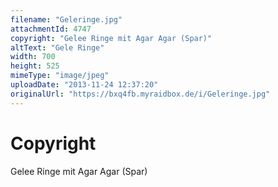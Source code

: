 ```yaml
---
filename: "Geleringe.jpg"
attachmentId: 4747
copyright: "Gelee Ringe mit Agar Agar (Spar)"
altText: "Gele Ringe"
width: 700
height: 525
mimeType: "image/jpeg"
uploadDate: "2013-11-24 12:37:20"
originalUrl: "https://bxq4fb.myraidbox.de/i/Geleringe.jpg"
---
```


# Copyright

Gelee Ringe mit Agar Agar (Spar)
